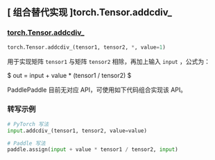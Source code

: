 ## [ 组合替代实现 ]torch.Tensor.addcdiv_

### [torch.Tensor.addcdiv_](https://pytorch.org/docs/stable/generated/torch.Tensor.addcdiv_.html#torch.Tensor.addcdiv_)

```python
torch.Tensor.addcdiv_(tensor1, tensor2, *, value=1)
```

用于实现矩阵 `tensor1` 与矩阵 `tensor2` 相除，再加上输入 `input` ，公式为：

$ out =  input + value *  (tensor1 / tensor2) $

PaddlePaddle 目前无对应 API，可使用如下代码组合实现该 API。

###  转写示例

```python
# PyTorch 写法
input.addcdiv_(tensor1, tensor2, value=value)

# Paddle 写法
paddle.assign(input + value * tensor1 / tensor2, input)
```
